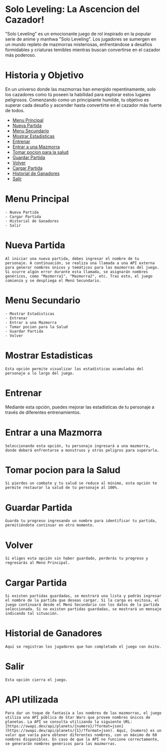# Solo Leveling: La Ascencion del Cazador!

"Solo Leveling" es un emocionante juego de rol inspirado en la popular serie de anime y manhwa "Solo Leveling". Los jugadores se sumergen en un mundo repleto de mazmorras misteriosas, enfrentándose a desafíos formidables y criaturas temibles mientras buscan convertirse en el cazador más poderoso.

# Historia y Objetivo

En un universo donde las mazmorras han emergido repentinamente, solo los cazadores como tú poseen la habilidad para explorar estos lugares peligrosos. Comenzando como un principiante humilde, tu objetivo es superar cada desafío y ascender hasta convertirte en el cazador más fuerte de todos.

- [Menu Principal](#menu-principal)
- [Nueva Partida](#nueva-partida)
- [Menu Secundario](#menu-secundario)
- [Mostrar Estadisticas](#mostrar-estadisticas)
- [Entrenar](#entrenar)
- [Entrar a una Mazmorra](#entrar-a-una-mazmorra)
- [Tomar pocion para la salud](#tomar-pocion-para-la-salud)
- [Guardar Partida](#guardar-partida)
- [Volver](#volver)
- [Cargar Partida](#cargar-partida)
- [Historial de Ganadores](#historial-de-ganadores)
- [Salir](#salir)


# Menu Principal

    - Nueva Partida
    - Cargar Partida
    - Historial de Ganadores
    - Salir

# Nueva Partida

    Al iniciar una nueva partida, debes ingresar el nombre de tu personaje. A continuación, se realiza una llamada a una API externa para generar nombres únicos y temáticos para las mazmorras del juego. Si ocurre algún error durante esta llamada, se asignarán nombres genéricos, como "Mazmorra1", "Mazmorra2", etc. Tras esto, el juego comienza y se despliega el Menú Secundario.

# Menu Secundario

    - Mostrar Estadisticas
    - Entrenar
    - Entrar a una Mazmorra
    - Tomar pocion para la Salud
    - Guardar Partida
    - Volver

# Mostrar Estadisticas

    Esta opción permite visualizar las estadísticas acumuladas del personaje a lo largo del juego.

# Entrenar

   Mediante esta opción, puedes mejorar las estadísticas de tu personaje a través de diferentes entrenamientos.

# Entrar a una Mazmorra

    Seleccionando esta opción, tu personaje ingresará a una mazmorra, donde deberá enfrentarse a monstruos y otros peligros para superarla.

# Tomar pocion para la Salud

    Si pierdes un combate y tu salud se reduce al mínimo, esta opción te permite restaurar la salud de tu personaje al 100%.

# Guardar Partida

    Guarda tu progreso ingresando un nombre para identificar tu partida, permitiéndote continuar en otro momento.

# Volver

    Si eliges esta opción sin haber guardado, perderás tu progreso y regresarás al Menú Principal.

# Cargar Partida

    Si existen partidas guardadas, se mostrará una lista y podrás ingresar el nombre de la partida que deseas cargar. Si la carga es exitosa, el juego continuará desde el Menú Secundario con los datos de la partida seleccionada. Si no existen partidas guardadas, se mostrará un mensaje indicando tal situación.

# Historial de Ganadores

    Aquí se registran los jugadores que han completado el juego con éxito.

# Salir

    Esta opción cierra el juego.


# API utilizada

    Para dar un toque de fantasía a los nombres de las mazmorras, el juego utiliza una API pública de Star Wars que provee nombres únicos de planetas. La API se consulta utilizando la siguiente URL: [https://swapi.dev/api/planets/{numero}/?format=json](https://swapi.dev/api/planets/{1}/?format=json). Aquí, {numero} es un valor que varía para obtener diferentes nombres, con un máximo de 60 nombres disponibles. En caso de que la API no funcione correctamente, se generarán nombres genéricos para las mazmorras.
